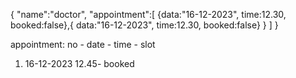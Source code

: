 {
"name":"doctor",
"appointment":[
                {data:"16-12-2023",
                time:12.30,
                booked:false},{
                data:"16-12-2023",
                time:12.30,
                booked:false}
                }
                ]
}


appointment:
no - date      - time - slot
1.   16-12-2023  12.45- booked
